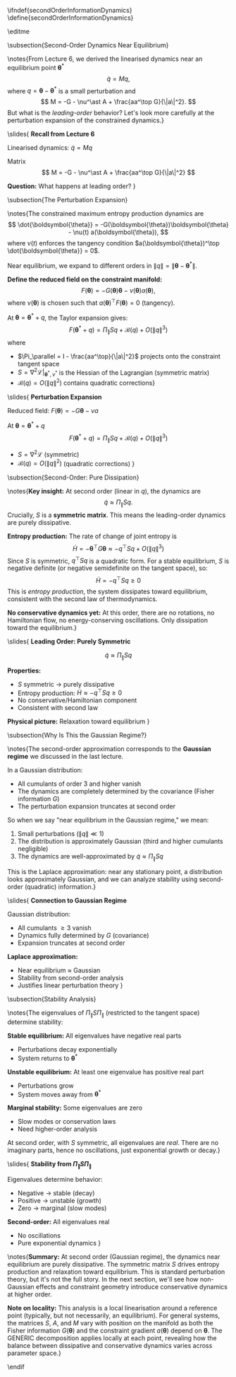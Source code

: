 \ifndef{secondOrderInformationDynamics}
\define{secondOrderInformationDynamics}

\editme

\subsection{Second-Order Dynamics Near Equilibrium}

\notes{From Lecture 6, we derived the linearised dynamics near an equilibrium point $\boldsymbol{\theta}^\ast$
$$
\dot{q} = Mq,
$$
where $q = \boldsymbol{\theta} - \boldsymbol{\theta}^\ast$ is a small perturbation and
$$
M = -G - \nu^\ast A + \frac{aa^\top G}{\|a\|^2}.
$$
But what is the *leading-order* behavior? Let's look more carefully at the perturbation expansion of the constrained dynamics.}

\slides{
**Recall from Lecture 6**

Linearised dynamics: $\dot{q} = Mq$

Matrix
$$
M = -G - \nu^\ast A + \frac{aa^\top G}{\|a\|^2}
$$

**Question:** What happens at leading order?
}

\subsection{The Perturbation Expansion}

\notes{The constrained maximum entropy production dynamics are
$$
\dot{\boldsymbol{\theta}} = -G(\boldsymbol{\theta})\boldsymbol{\theta} - \nu(t) a(\boldsymbol{\theta}),
$$
where $\nu(t)$ enforces the tangency condition $a(\boldsymbol{\theta})^\top \dot{\boldsymbol{\theta}} = 0$.

Near equilibrium, we expand to different orders in $\|q\| = \|\boldsymbol{\theta} - \boldsymbol{\theta}^\ast\|$.

**Define the reduced field on the constraint manifold:**
$$
F(\boldsymbol{\theta}) = -G(\boldsymbol{\theta})\boldsymbol{\theta} - \nu(\boldsymbol{\theta}) a(\boldsymbol{\theta}),
$$
where $\nu(\boldsymbol{\theta})$ is chosen such that $a(\boldsymbol{\theta})^\top F(\boldsymbol{\theta}) = 0$ (tangency).

At $\boldsymbol{\theta} = \boldsymbol{\theta}^\ast + q$, the Taylor expansion gives:
$$
F(\boldsymbol{\theta}^\ast + q) = \Pi_\parallel S q + \mathcal{B}(q) + O(\|q\|^3)
$$
where

- $\Pi_\parallel = I - \frac{aa^\top}{\|a\|^2}$ projects onto the constraint tangent space
- $S = \nabla^2 \mathcal{L}|_{\boldsymbol{\theta}^\ast,\nu^\ast}$ is the Hessian of the Lagrangian (symmetric matrix)
- $\mathcal{B}(q) = O(\|q\|^2)$ contains quadratic corrections}

\slides{
**Perturbation Expansion**

Reduced field: $F(\boldsymbol{\theta}) = -G\boldsymbol{\theta} - \nu a$

At $\boldsymbol{\theta} = \boldsymbol{\theta}^\ast + q$
$$
F(\boldsymbol{\theta}^\ast + q) = \Pi_\parallel S q + \mathcal{B}(q) + O(\|q\|^3)
$$

* $S = \nabla^2 \mathcal{L}$ (symmetric)
* $\mathcal{B}(q) = O(\|q\|^2)$ (quadratic corrections)
}

\subsection{Second-Order: Pure Dissipation}

\notes{**Key insight:** At second order (linear in $q$), the dynamics are
$$
\dot{q} \approx \Pi_\parallel S q.
$$
Crucially, $S$ is a **symmetric matrix**. This means the leading-order dynamics are purely dissipative.

**Entropy production:** The rate of change of joint entropy is
$$
\dot{H} = -\boldsymbol{\theta}^\top G \boldsymbol{\theta} \approx -q^\top S q + O(\|q\|^3)
$$
Since $S$ is symmetric, $q^\top S q$ is a quadratic form. For a stable equilibrium, $S$ is negative definite (or negative semidefinite on the tangent space), so:
$$
\dot{H} = -q^\top S q \geq 0
$$
This is *entropy production*, the system dissipates toward equilibrium, consistent with the second law of thermodynamics.

**No conservative dynamics yet:** At this order, there are no rotations, no Hamiltonian flow, no energy-conserving oscillations. Only dissipation toward the equilibrium.}

\slides{
**Leading Order: Purely Symmetric**

$$
\dot{q} \approx \Pi_\parallel S q
$$

**Properties:**
* $S$ symmetric $\rightarrow$ purely dissipative
* Entropy production: $\dot{H} \approx -q^\top S q \geq 0$
* No conservative/Hamiltonian component
* Consistent with second law

**Physical picture:** Relaxation toward equilibrium
}

\subsection{Why Is This the Gaussian Regime?}

\notes{The second-order approximation corresponds to the **Gaussian regime** we discussed in the last lecture.

In a Gaussian distribution:
- All cumulants of order 3 and higher vanish
- The dynamics are completely determined by the covariance (Fisher information $G$)
- The perturbation expansion truncates at second order

So when we say "near equilibrium in the Gaussian regime," we mean:
1. Small perturbations ($\|q\| \ll 1$)
2. The distribution is approximately Gaussian (third and higher cumulants negligible)
3. The dynamics are well-approximated by $\dot{q} \approx \Pi_\parallel S q$

This is the Laplace approximation: near any stationary point, a distribution looks approximately Gaussian, and we can analyze stability using second-order (quadratic) information.}

\slides{
**Connection to Gaussian Regime**

Gaussian distribution:
* All cumulants $\geq 3$ vanish
* Dynamics fully determined by $G$ (covariance)
* Expansion truncates at second order

**Laplace approximation:**
* Near equilibrium ≈ Gaussian
* Stability from second-order analysis
* Justifies linear perturbation theory
}

\subsection{Stability Analysis}

\notes{The eigenvalues of $\Pi_\parallel S \Pi_\parallel$ (restricted to the tangent space) determine stability:

**Stable equilibrium:** All eigenvalues have negative real parts
- Perturbations decay exponentially
- System returns to $\boldsymbol{\theta}^\ast$

**Unstable equilibrium:** At least one eigenvalue has positive real part
- Perturbations grow
- System moves away from $\boldsymbol{\theta}^\ast$

**Marginal stability:** Some eigenvalues are zero
- Slow modes or conservation laws
- Need higher-order analysis

At second order, with $S$ symmetric, all eigenvalues are *real*. There are no imaginary parts, hence no oscillations, just exponential growth or decay.}

\slides{
**Stability from $\Pi_\parallel S \Pi_\parallel$**

Eigenvalues determine behavior:

* Negative $\rightarrow$ stable (decay)
* Positive $\rightarrow$ unstable (growth)
* Zero $\rightarrow$ marginal (slow modes)

**Second-order:** All eigenvalues real
* No oscillations
* Pure exponential dynamics
}

\notes{**Summary:** At second order (Gaussian regime), the dynamics near equilibrium are purely dissipative. The symmetric matrix $S$ drives entropy production and relaxation toward equilibrium. This is standard perturbation theory, but it's not the full story. In the next section, we'll see how non-Gaussian effects and constraint geometry introduce conservative dynamics at higher order.

**Note on locality:** This analysis is a local linearisation around a reference point (typically, but not necessarily, an equilibrium). For general systems, the matrices $S$, $A$, and $M$ vary with position on the manifold as both the Fisher information $G(\boldsymbol{\theta})$ and the constraint gradient $a(\boldsymbol{\theta})$ depend on $\boldsymbol{\theta}$. The GENERIC decomposition applies locally at each point, revealing how the balance between dissipative and conservative dynamics varies across parameter space.}

\endif


